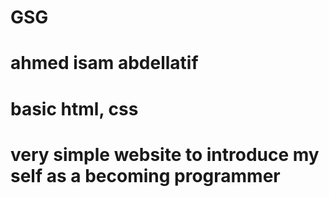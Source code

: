 # GSG
# ahmed isam abdellatif
# basic html, css
# very simple website to introduce my self as a becoming programmer 
